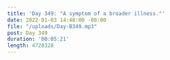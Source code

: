 ```yaml
---
title: 'Day 349: "A symptom of a broader illness."'
date: 2022-01-03 14:48:00 -08:00
file: "/uploads/Day-B349.mp3"
post: Day 349
duration: '00:05:21'
length: 4728328
---
```


